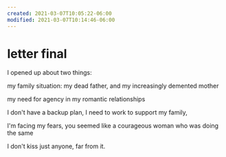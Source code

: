 ```yaml
---
created: 2021-03-07T10:05:22-06:00
modified: 2021-03-07T10:14:46-06:00
---
```


# letter final

I opened up about two things:

my family situation: my dead father, and my increasingly demented mother

my need for agency in my romantic relationships

I don't have a backup plan, I need to work to support my family,

I'm facing my fears, you seemed like a courageous woman who was doing the same

I don't kiss just anyone, far from it.